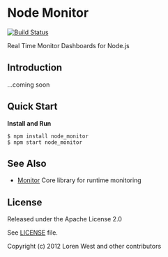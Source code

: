 Node Monitor
============

[![Build Status](https://secure.travis-ci.org/lorenwest/node_monitor.png?branch=master)](https://travis-ci.org/lorenwest/node_monitor)

Real Time Monitor Dashboards for Node.js

Introduction
------------

...coming soon

Quick Start
-----------

**Install and Run**

    $ npm install node_monitor
    $ npm start node_monitor

See Also
--------

* [Monitor](http://lorenwest.github.com/monitor) Core library for runtime monitoring

License
-------

Released under the Apache License 2.0

See [LICENSE](https://github.com/lorenwest/node_monitor/blob/master/LICENSE) file.

Copyright (c) 2012 Loren West and other contributors
